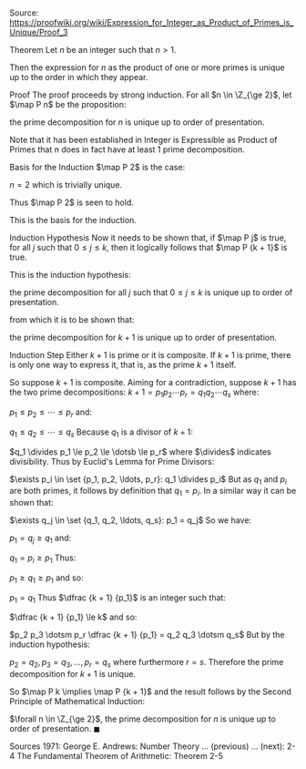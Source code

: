 # 

Source: https://proofwiki.org/wiki/Expression_for_Integer_as_Product_of_Primes_is_Unique/Proof_3



Theorem
Let $n$ be an integer such that $n > 1$.

Then the expression for $n$ as the product of one or more primes is unique up to the order in which they appear.


Proof
The proof proceeds by strong induction.
For all $n \in \Z_{\ge 2}$, let $\map P n$ be the proposition:

the prime decomposition for $n$ is unique up to order of presentation.

Note that it has been established in Integer is Expressible as Product of Primes that $n$ does in fact have at least $1$ prime decomposition.


Basis for the Induction
$\map P 2$ is the case:

$n = 2$
which is trivially unique.

Thus $\map P 2$ is seen to hold.

This is the basis for the induction.


Induction Hypothesis
Now it needs to be shown that, if $\map P j$ is true, for all $j$ such that $0 \le j \le k$, then it logically follows that $\map P {k + 1}$ is true.

This is the induction hypothesis:

the prime decomposition for all $j$ such that $0 \le j \le k$ is unique up to order of presentation.

from which it is to be shown that:

the prime decomposition for $k + 1$ is unique up to order of presentation.


Induction Step
Either $k + 1$ is prime or it is composite.
If $k + 1$ is prime, there is only one way to express it, that is, as the prime $k + 1$ itself.

So suppose $k + 1$ is composite.
Aiming for a contradiction, suppose $k + 1$ has the two prime decompositions:
$k + 1 = p_1 p_2 \dotsm p_r = q_1 q_2 \dotsm q_s$
where:

$p_1 \le p_2 \le \dotsb \le p_r$
and:

$q_1 \le q_2 \le \dotsb \le q_s$
Because $q_1$ is a divisor of $k + 1$:

$q_1 \divides p_1 \le p_2 \le \dotsb \le p_r$
where $\divides$ indicates divisibility.
Thus by Euclid's Lemma for Prime Divisors:

$\exists p_i \in \set {p_1, p_2, \ldots, p_r}: q_1 \divides p_i$
But as $q_1$ and $p_i$ are both primes, it follows by definition that $q_1 = p_i$.
In a similar way it can be shown that:

$\exists q_j \in \set {q_1, q_2, \ldots, q_s}: p_1 = q_j$
So we have:

$p_1 = q_j \ge q_1$
and:

$q_1 = p_i \ge p_1$
Thus:

$p_1 \ge q_1 \ge p_1$
and so:

$p_1 = q_1$
Thus $\dfrac {k + 1} {p_1}$ is an integer such that:

$\dfrac {k + 1} {p_1} \le k$
and so:

$p_2 p_3 \dotsm p_r \dfrac {k + 1} {p_1} = q_2 q_3 \dotsm q_s$
But by the induction hypothesis:

$p_2 = q_2, p_3 = q_3, \dotsc, p_r = q_s$
where furthermore $r = s$.
Therefore the prime decomposition for $k + 1$ is unique.

So $\map P k \implies \map P {k + 1}$ and the result follows by the Second Principle of Mathematical Induction:

$\forall n \in \Z_{\ge 2}$, the prime decomposition for $n$ is unique up to order of presentation.
$\blacksquare$


Sources
1971: George E. Andrews: Number Theory ... (previous) ... (next): $\text {2-4}$ The Fundamental Theorem of Arithmetic: Theorem $\text {2-5}$





